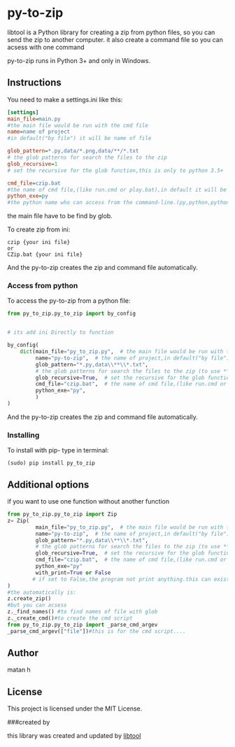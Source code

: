# py-to-zip


libtool is a Python library for creating a zip from python files,
so you can send the zip to another computer.
it also create a command file so you can acsess with one command

py-to-zip runs in Python 3+ and only in Windows.

## Instructions
You need to make a settings.ini like this:


```ini
[settings]
main_file=main.py
#the main file would be run with the cmd file
name=name of project
#in default("by file") it will be name of file

glob_pattern=*.py,data/*.png,data/**/*.txt
# the glob patterns for search the files to the zip
glob_recursive=1
# set the recursive for the glob function,this is only to python 3.5+

cmd_file=czip.bat
#the name of cmd file,(like run.cmd or play.bat),in default it will be name of file
python_exe=py
#the python name who can access from the command-line.(py,python,python3,...)

```
the main file have to be find by glob.

To create zip from ini:
```
czip {your ini file}
or
CZip.bat {your ini file}
```
And the py-to-zip creates the zip and command file automatically.

### Access from python
To access the py-to-zip from a python file:
```python
from py_to_zip.py_to_zip import by_config


# its add ini Directly to function

by_config(
    dict(main_file="py_to_zip.py",  # the main file would be run with the cmd file
         name="py-to-zip",  # the name of project,in default("by file") it will be name of file
         glob_pattern="*.py,data\\**\\*.txt",
         # the glob patterns for search the files to the zip (to use ** you need glob_recursive)
         glob_recursive=True,  # set the recursive for the glob function,this is only to python 3.5+
         cmd_file="czip.bat",  # the name of cmd file,(like run.cmd or play.bat),in default it will be name of file
         python_exe="py",
         )
)
```
And the py-to-zip creates the zip and command file automatically.


### Installing

To install with pip-
type in terminal:
```
(sudo) pip install py_to_zip
```
## Additional options
if you want to use one function without another function
```python
from py_to_zip.py_to_zip import Zip
z= Zip(
         main_file="py_to_zip.py",  # the main file would be run with the cmd file
         name="py-to-zip",  # the name of project,in default("by file") it will be name of file
         glob_pattern="*.py,data\\**\\*.txt",
         # the glob patterns for search the files to the zip (to use ** you need glob_recursive)
         glob_recursive=True,  # set the recursive for the glob function,this is only to python 3.5+
         cmd_file="czip.bat",  # the name of cmd file,(like run.cmd or play.bat),in default it will be name of file
         python_exe="py"
         with_print=True or False 
        # if set to False,the program not print anything.this can exists also in INI
)
#the automatically is:
z.create_zip()
#but you can acsess
z._find_names() #to find names of file with glob
z._create_cmd()#to create the cmd script
from py_to_zip.py_to_zip import _parse_cmd_argev 
_parse_cmd_argev(["file"])#this is for the cmd script....
```

## Author

matan h

## License

This project is licensed under the MIT License.

###created by

this library was created and updated by [libtool](https://github.com/matan-h/libtool)
